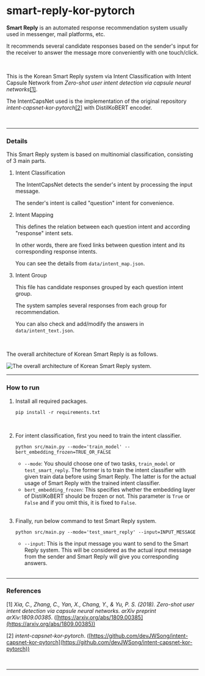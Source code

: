 # smart-reply-kor-pytorch
**Smart Reply** is an automated response recommendation system usually used in messenger, mail platforms, etc.

It recommends several candidate responses based on the sender's input for the receiver to answer the message more conveniently with one touch/click.

<br/>

This is the Korean Smart Reply system via Intent Classification with Intent Capsule Network from *Zero-shot user intent detection via capsule neural networks*[[1]](#1).

The IntentCapsNet used is the implementation of the original repository *intent-capsnet-kor-pytorch*[[2]](#2) with DistilKoBERT encoder.

<br/>

---

### Details

This Smart Reply system is based on multinomial classification, consisting of 3 main parts.

1. Intent Classification

   The IntentCapsNet detects the sender's intent by processing the input message.

   The sender's intent is called "question" intent for convenience.

2. Intent Mapping

   This defines the relation between each question intent and according "response" intent sets.

   In other words, there are fixed links between question intent and its corresponding response intents.

   You can see the details from `data/intent_map.json`.

3. Intent Group

   This file has candidate responses grouped by each question intent group.

   The system samples several responses from each group for recommendation.

   You can also check and add/modify the answers in `data/intent_text.json`.

<br/>

The overall architecture of Korean Smart Reply is as follows.

<img src="https://user-images.githubusercontent.com/16731987/86425622-a00c8680-bd20-11ea-8b31-2caf31ae15db.png" alt="The overall architecture of Korean Smart Reply system.">

<br/>

---

### How to run

1. Install all required packages.

   ```shell
   pip install -r requirements.txt
   ```

   <br/>

2. For intent classification, first you need to train the intent classifier.

   ```shell
   python src/main.py --mode='train_model' --bert_embedding_frozen=TRUE_OR_FALSE
   ```

   - `--mode`: You should choose one of two tasks, `train_model` or `test_smart_reply`. The former is to train the intent classifier with given train data before using Smart Reply. The latter is for the actual usage of Smart Reply with the trained intent classifier.
   - `bert_embedding_frozen`: This specifies whether the embedding layer of DistilKoBERT should be frozen or not. This parameter is `True` or `False` and if you omit this, it is fixed to `False`.

   <br/>

3. Finally, run below command to test Smart Reply system.

   ```shell
   python src/main.py --mode='test_smart_reply' --input=INPUT_MESSAGE
   ```

   - `--input`: This is the input message you want to send to the Smart Reply system. This will be considered as the actual input message from the sender and Smart Reply will give you corresponding answers.
   
   <br/>

---

### References

<a id="1">[1]</a> 
*Xia, C., Zhang, C., Yan, X., Chang, Y., & Yu, P. S. (2018). Zero-shot user intent detection via capsule neural networks. arXiv preprint arXiv:1809.00385*. ([https://arxiv.org/abs/1809.00385](https://arxiv.org/abs/1809.00385))

<a id="2">[2]</a> 
*intent-capsnet-kor-pytorch*. ([https://github.com/devJWSong/intent-capsnet-kor-pytorch](https://github.com/devJWSong/intent-capsnet-kor-pytorch))

<br/>

---

